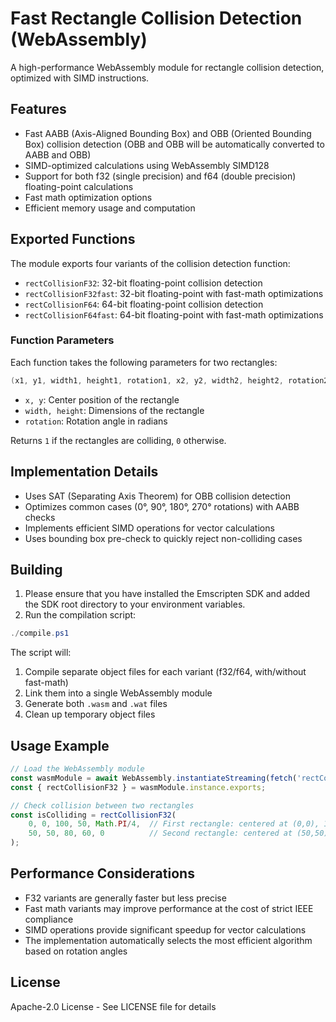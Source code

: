 # Fast Rectangle Collision Detection (WebAssembly)

A high-performance WebAssembly module for rectangle collision detection, optimized with SIMD instructions.

## Features

- Fast AABB (Axis-Aligned Bounding Box) and OBB (Oriented Bounding Box) collision detection (OBB and OBB will be automatically converted to AABB and OBB)
- SIMD-optimized calculations using WebAssembly SIMD128
- Support for both f32 (single precision) and f64 (double precision) floating-point calculations
- Fast math optimization options
- Efficient memory usage and computation

## Exported Functions

The module exports four variants of the collision detection function:

- `rectCollisionF32`: 32-bit floating-point collision detection
- `rectCollisionF32fast`: 32-bit floating-point with fast-math optimizations
- `rectCollisionF64`: 64-bit floating-point collision detection
- `rectCollisionF64fast`: 64-bit floating-point with fast-math optimizations

### Function Parameters

Each function takes the following parameters for two rectangles:

```c
(x1, y1, width1, height1, rotation1, x2, y2, width2, height2, rotation2)
```

- `x, y`: Center position of the rectangle
- `width, height`: Dimensions of the rectangle
- `rotation`: Rotation angle in radians

Returns `1` if the rectangles are colliding, `0` otherwise.

## Implementation Details

- Uses SAT (Separating Axis Theorem) for OBB collision detection
- Optimizes common cases (0°, 90°, 180°, 270° rotations) with AABB checks
- Implements efficient SIMD operations for vector calculations
- Uses bounding box pre-check to quickly reject non-colliding cases

## Building

1. Please ensure that you have installed the Emscripten SDK and added the SDK root directory to your environment variables.
2. Run the compilation script:

```powershell
./compile.ps1
```

The script will:
1. Compile separate object files for each variant (f32/f64, with/without fast-math)
2. Link them into a single WebAssembly module
3. Generate both `.wasm` and `.wat` files
4. Clean up temporary object files

## Usage Example

```javascript
// Load the WebAssembly module
const wasmModule = await WebAssembly.instantiateStreaming(fetch('rectCollision.wasm'));
const { rectCollisionF32 } = wasmModule.instance.exports;

// Check collision between two rectangles
const isColliding = rectCollisionF32(
    0, 0, 100, 50, Math.PI/4,  // First rectangle: centered at (0,0), 100x50, rotated 45°
    50, 50, 80, 60, 0          // Second rectangle: centered at (50,50), 80x60, no rotation
);
```

## Performance Considerations

- F32 variants are generally faster but less precise
- Fast math variants may improve performance at the cost of strict IEEE compliance
- SIMD operations provide significant speedup for vector calculations
- The implementation automatically selects the most efficient algorithm based on rotation angles

## License

Apache-2.0 License - See LICENSE file for details
